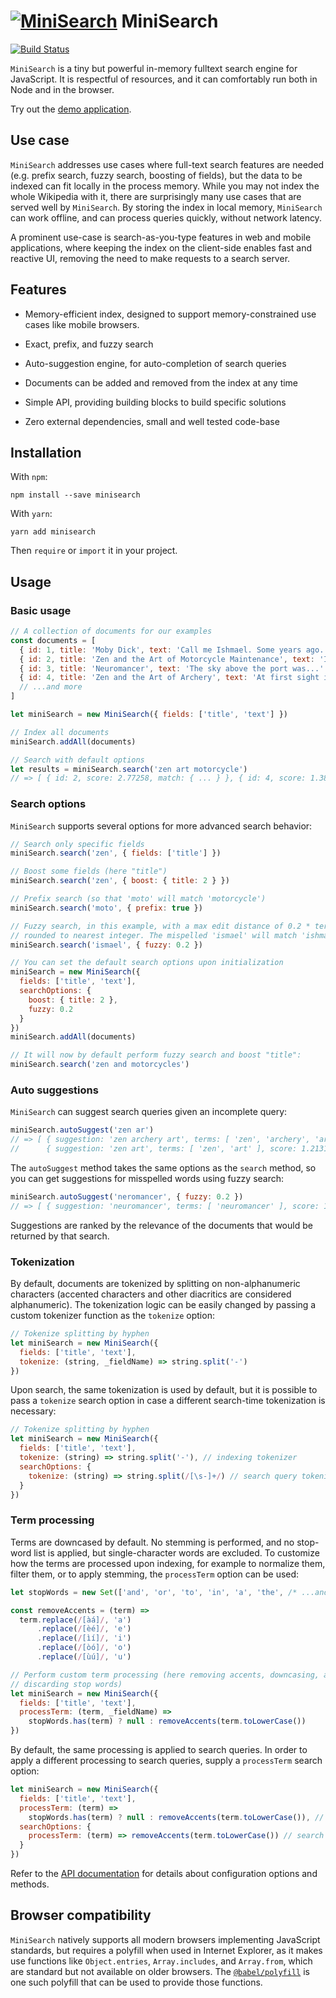 # [![MiniSearch](https://lucaong.github.io/minisearch/MiniSearch.svg)](https://lucaong.github.io/minisearch/) MiniSearch

[![Build Status](https://travis-ci.org/lucaong/minisearch.svg?branch=master)](https://travis-ci.org/lucaong/minisearch)

`MiniSearch` is a tiny but powerful in-memory fulltext search engine for
JavaScript. It is respectful of resources, and it can comfortably run both in
Node and in the browser.

Try out the [demo application](https://lucaong.github.io/minisearch/examples/).

## Use case

`MiniSearch` addresses use cases where full-text search features are needed
(e.g. prefix search, fuzzy search, boosting of fields), but the data to be
indexed can fit locally in the process memory. While you may not index the whole
Wikipedia with it, there are surprisingly many use cases that are served well by
`MiniSearch`. By storing the index in local memory, `MiniSearch` can work
offline, and can process queries quickly, without network latency.

A prominent use-case is search-as-you-type features in web and mobile
applications, where keeping the index on the client-side enables fast and
reactive UI, removing the need to make requests to a search server.


## Features

  * Memory-efficient index, designed to support memory-constrained use cases
    like mobile browsers.

  * Exact, prefix, and fuzzy search

  * Auto-suggestion engine, for auto-completion of search queries

  * Documents can be added and removed from the index at any time

  * Simple API, providing building blocks to build specific solutions

  * Zero external dependencies, small and well tested code-base


## Installation

With `npm`:

```
npm install --save minisearch
```

With `yarn`:

```
yarn add minisearch
```

Then `require` or `import` it in your project.


## Usage

### Basic usage

```javascript
// A collection of documents for our examples
const documents = [
  { id: 1, title: 'Moby Dick', text: 'Call me Ishmael. Some years ago...' },
  { id: 2, title: 'Zen and the Art of Motorcycle Maintenance', text: 'I can see by my watch...' },
  { id: 3, title: 'Neuromancer', text: 'The sky above the port was...' },
  { id: 4, title: 'Zen and the Art of Archery', text: 'At first sight it must seem...' },
  // ...and more
]

let miniSearch = new MiniSearch({ fields: ['title', 'text'] })

// Index all documents
miniSearch.addAll(documents)

// Search with default options
let results = miniSearch.search('zen art motorcycle')
// => [ { id: 2, score: 2.77258, match: { ... } }, { id: 4, score: 1.38629, match: { ... } } ]
```

### Search options

`MiniSearch` supports several options for more advanced search behavior:

```javascript
// Search only specific fields
miniSearch.search('zen', { fields: ['title'] })

// Boost some fields (here "title")
miniSearch.search('zen', { boost: { title: 2 } })

// Prefix search (so that 'moto' will match 'motorcycle')
miniSearch.search('moto', { prefix: true })

// Fuzzy search, in this example, with a max edit distance of 0.2 * term length,
// rounded to nearest integer. The mispelled 'ismael' will match 'ishmael'.
miniSearch.search('ismael', { fuzzy: 0.2 })

// You can set the default search options upon initialization
miniSearch = new MiniSearch({
  fields: ['title', 'text'],
  searchOptions: {
    boost: { title: 2 },
    fuzzy: 0.2
  }
})
miniSearch.addAll(documents)

// It will now by default perform fuzzy search and boost "title":
miniSearch.search('zen and motorcycles')
```

### Auto suggestions

`MiniSearch` can suggest search queries given an incomplete query:

```javascript
miniSearch.autoSuggest('zen ar')
// => [ { suggestion: 'zen archery art', terms: [ 'zen', 'archery', 'art' ], score: 1.73332 },
//      { suggestion: 'zen art', terms: [ 'zen', 'art' ], score: 1.21313 } ]
```

The `autoSuggest` method takes the same options as the `search` method, so you
can get suggestions for misspelled words using fuzzy search:

```javascript
miniSearch.autoSuggest('neromancer', { fuzzy: 0.2 })
// => [ { suggestion: 'neuromancer', terms: [ 'neuromancer' ], score: 1.03998 } ]
```

Suggestions are ranked by the relevance of the documents that would be returned
by that search.

### Tokenization

By default, documents are tokenized by splitting on non-alphanumeric characters
(accented characters and other diacritics are considered alphanumeric). The
tokenization logic can be easily changed by passing a custom tokenizer function
as the `tokenize` option:

```javascript
// Tokenize splitting by hyphen
let miniSearch = new MiniSearch({
  fields: ['title', 'text'],
  tokenize: (string, _fieldName) => string.split('-')
})
```

Upon search, the same tokenization is used by default, but it is possible to
pass a `tokenize` search option in case a different search-time tokenization is
necessary:

```javascript
// Tokenize splitting by hyphen
let miniSearch = new MiniSearch({
  fields: ['title', 'text'],
  tokenize: (string) => string.split('-'), // indexing tokenizer
  searchOptions: {
    tokenize: (string) => string.split(/[\s-]+/) // search query tokenizer
  }
})
```

### Term processing

Terms are downcased by default. No stemming is performed, and no stop-word list
is applied, but single-character words are excluded. To customize how the terms
are processed upon indexing, for example to normalize them, filter them, or to
apply stemming, the `processTerm` option can be used:

```javascript
let stopWords = new Set(['and', 'or', 'to', 'in', 'a', 'the', /* ...and more */ ])

const removeAccents = (term) =>
  term.replace(/[àá]/, 'a')
      .replace(/[èé]/, 'e')
      .replace(/[ìí]/, 'i')
      .replace(/[òó]/, 'o')
      .replace(/[ùú]/, 'u')

// Perform custom term processing (here removing accents, downcasing, and
// discarding stop words)
let miniSearch = new MiniSearch({
  fields: ['title', 'text'],
  processTerm: (term, _fieldName) =>
    stopWords.has(term) ? null : removeAccents(term.toLowerCase())
})
```

By default, the same processing is applied to search queries. In order to apply
a different processing to search queries, supply a `processTerm` search option:

```javascript
let miniSearch = new MiniSearch({
  fields: ['title', 'text'],
  processTerm: (term) =>
    stopWords.has(term) ? null : removeAccents(term.toLowerCase()), // index term processing
  searchOptions: {
    processTerm: (term) => removeAccents(term.toLowerCase()) // search query processing
  }
})
```

Refer to the [API documentation](https://lucaong.github.io/minisearch/identifiers.html)
for details about configuration options and methods.


## Browser compatibility

`MiniSearch` natively supports all modern browsers implementing JavaScript
standards, but requires a polyfill when used in Internet Explorer, as it makes
use functions like `Object.entries`, `Array.includes`, and `Array.from`, which
are standard but not available on older browsers. The
[`@babel/polyfill`](https://babeljs.io/docs/en/babel-polyfill) is one such
polyfill that can be used to provide those functions.
